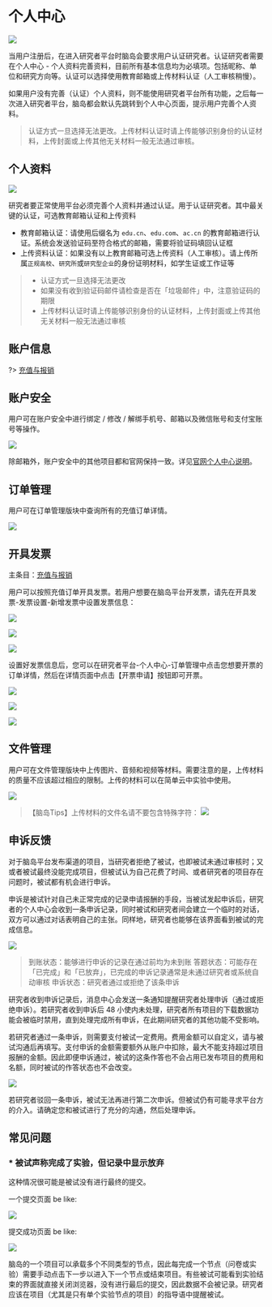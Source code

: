 # 个人中心

![](imgs/27.png)

当用户注册后，在进入研究者平台时脑岛会要求用户认证研究者。认证研究者需要在个人中心 - 个人资料完善资料，目前所有基本信息均为必填项。包括昵称、单位和研究方向等。认证可以选择使用教育邮箱或上传材料认证（人工审核稍慢）。

如果用户没有完善（认证）个人资料，则不能使用研究者平台所有功能，之后每一次进入研究者平台，脑岛都会默认先跳转到个人中心页面，提示用户完善个人资料。

> 认证方式一旦选择无法更改。上传材料认证时请上传能够识别身份的认证材料，上传封面或上传其他无关材料一般无法通过审核。

## 个人资料

![](imgs/156161.png)

研究者要正常使用平台必须完善个人资料并通过认证。用于认证研究者。其中最关键的认证，可选教育邮箱认证和上传资料

* 教育邮箱认证：请使用后缀名为 `edu.cn`、`edu.com`、`ac.cn` 的教育邮箱进行认证。系统会发送验证码至符合格式的邮箱，需要将验证码填回认证框
* 上传资料认证：如果没有以上教育邮箱可选上传资料（人工审核）。请上传所属`正规高校`、`研究所`或`研究型企业`的身份证明材料，如学生证或工作证等

> * 认证方式一旦选择无法更改
> * 如果没有收到验证码邮件请检查是否在「垃圾邮件」中，注意验证码的期限
> * 上传材料认证时请上传能够识别身份的认证材料，上传封面或上传其他无关材料一般无法通过审核

## 账户信息 <!-- {docsify-ignore} -->

?> [充值与报销](recharge.md)

## 账户安全

用户可在账户安全中进行绑定 / 修改 / 解绑手机号、邮箱以及微信账号和支付宝账号等操作。

![](imgs/67-2.png)

除邮箱外，账户安全中的其他项目都和官网保持一致。详见[官网个人中心说明](../user-manual/personal.md#账户安全)。

## 订单管理

用户可在订单管理版块中查询所有的充值订单详情。

![](imgs/67-3.png)

## 开具发票

主条目：[充值与报销](recharge.md)

用户可以按照充值订单开具发票。若用户想要在脑岛平台开发票，请先在开具发票-发票设置-新增发票中设置发票信息：

![](imgs/67-4.png)

![](imgs/0.png)

![](imgs/68-3.png)

设置好发票信息后，您可以在研究者平台-个人中心-订单管理中点击您想要开票的订单详情，然后在详情页面中点击【开票申请】按钮即可开票。

![](imgs/68-4.png)

![](imgs/0.png)

![](imgs/68-5.png)

## 文件管理

用户可在文件管理版块中上传图片、音频和视频等材料。需要注意的是，上传材料的质量不应该超过相应的限制。上传的材料可以在简单云中实验中使用。

![](imgs/67-5.png)

> 【脑岛Tips】上传材料的文件名请不要包含特殊字符：
> ![](imgs/69.png)


## 申诉反馈

对于脑岛平台发布渠道的项目，当研究者拒绝了被试，也即被试未通过审核时；又或者被试最终没能完成项目，但被试认为自己花费了时间、或者研究者的项目存在问题时，被试都有机会进行申诉。

申诉是被试针对自己未正常完成的记录申请报酬的手段，当被试发起申诉后，研究者的个人中心会收到一条申诉记录，同时被试和研究者间会建立一个临时的对话，双方可以通过对话表明自己的主张。同样地，研究者也能够在该界面看到被试的完成信息。

![](imgs/personal/image.png)

> 到账状态：能够进行申诉的记录在通过前均为未到账
> 答题状态：可能存在「已完成」和「已放弃」，已完成的申诉记录通常是未通过研究者或系统自动审核
> 申诉状态：研究者通过或拒绝了该条申诉

研究者收到申诉记录后，消息中心会发送一条通知提醒研究者处理申诉（通过或拒绝申诉）。若研究者收到申诉后 48 小使内未处理，研究者所有项目的下载数据功能会被临时禁用，直到处理完成所有申诉，在此期间研究者的其他功能不受影响。

若研究者通过一条申诉，则需要支付被试一定费用。费用金额可以自定义，请与被试沟通后再填写。支付申诉的金额需要额外从账户中扣除，最大不能支持超过项目报酬的金额。因此即便申诉通过，被试的这条作答也不会占用已发布项目的费用和名额，同时被试的作答状态也不会改变。

![](imgs/personal/image-1.png)

若研究者驳回一条申诉，被试无法再进行第二次申诉。但被试仍有可能寻求平台方的介入。请确定您和被试进行了充分的沟通，然后处理申诉。

## 常见问题

### * 被试声称完成了实验，但记录中显示放弃

这种情况很可能是被试没有进行最终的提交。

一个提交页面 be like:

![](imgs/1512040549417619457.png)

提交成功页面 be like:

![](imgs/3270f3e3-7083-443c-9a7b-e68aa4a07fc9.png)

脑岛的一个项目可以承载多个不同类型的节点，因此每完成一个节点（问卷或实验）需要手动点击下一步以进入下一个节点或结束项目。有些被试可能看到实验结束的界面就直接关闭浏览器，没有进行最后的提交，因此数据不会被记录。研究者应该在项目（尤其是只有单个实验节点的项目）的指导语中提醒被试。